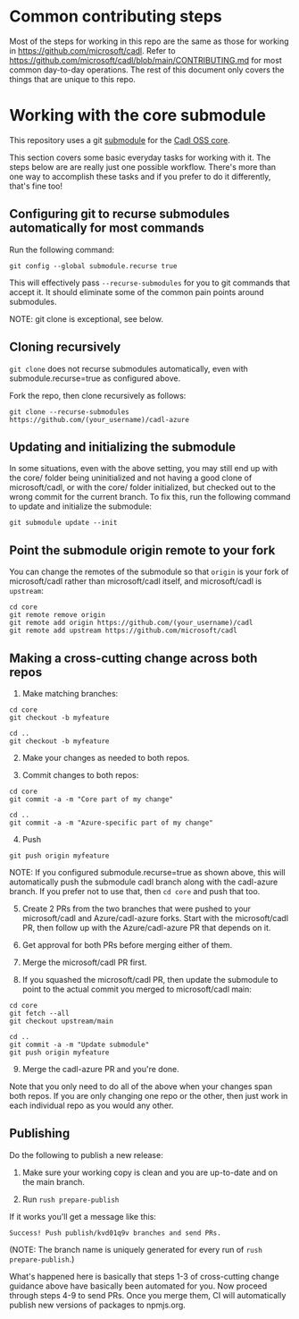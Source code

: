 # Common contributing steps

Most of the steps for working in this repo are the same as those for working
in https://github.com/microsoft/cadl. Refer to
https://github.com/microsoft/cadl/blob/main/CONTRIBUTING.md for most common
day-to-day operations. The rest of this document only covers the things that
are unique to this repo.

# Working with the core submodule

This repository uses a git
[submodule](https://git-scm.com/book/en/v2/Git-Tools-Submodules) for the
[Cadl OSS core](https://github.com/microsoft/cadl).

This section covers some basic everyday tasks for working with it. The steps
below are are really just one possible workflow. There's more than one way
to accomplish these tasks and if you prefer to do it differently, that's
fine too!

## Configuring git to recurse submodules automatically for most commands

Run the following command:

```
git config --global submodule.recurse true
```

This will effectively pass `--recurse-submodules` for you to git commands
that accept it. It should eliminate some of the common pain points around
submodules.

NOTE: git clone is exceptional, see below.

## Cloning recursively

`git clone` does not recurse submodules automatically, even with
submodule.recurse=true as configured above.

Fork the repo, then clone recursively as follows:

```
git clone --recurse-submodules https://github.com/(your_username)/cadl-azure
```

## Updating and initializing the submodule

In some situations, even with the above setting, you may still end up with the core/ folder
being uninitialized and not having a good clone of microsoft/cadl, or with the core/ folder
initialized, but checked out to the wrong commit for the current branch. To fix this, run the
following command to update and initialize the submodule:

```
git submodule update --init
```

## Point the submodule origin remote to your fork

You can change the remotes of the submodule so that `origin` is your fork of
microsoft/cadl rather than microsoft/cadl itself, and microsoft/cadl is
`upstream`:

```
cd core
git remote remove origin
git remote add origin https://github.com/(your_username)/cadl
git remote add upstream https://github.com/microsoft/cadl
```

## Making a cross-cutting change across both repos

1. Make matching branches:

```
cd core
git checkout -b myfeature

cd ..
git checkout -b myfeature
```

2. Make your changes as needed to both repos.

3. Commit changes to both repos:

```
cd core
git commit -a -m "Core part of my change"

cd ..
git commit -a -m "Azure-specific part of my change"
```

4. Push

```
git push origin myfeature
```

NOTE: If you configured submodule.recurse=true as shown above, this will
automatically push the submodule cadl branch along with the cadl-azure
branch. If you prefer not to use that, then `cd core` and push that too.

5. Create 2 PRs from the two branches that were pushed to your
   microsoft/cadl and Azure/cadl-azure forks. Start with the microsoft/cadl
   PR, then follow up with the Azure/cadl-azure PR that depends on it.

6. Get approval for both PRs before merging either of them.

7. Merge the microsoft/cadl PR first.

8. If you squashed the microsoft/cadl PR, then update the submodule to point
   to the actual commit you merged to microsoft/cadl main:

```
cd core
git fetch --all
git checkout upstream/main

cd ..
git commit -a -m "Update submodule"
git push origin myfeature
```

9. Merge the cadl-azure PR and you're done.

Note that you only need to do all of the above when your changes span both
repos. If you are only changing one repo or the other, then just work in
each individual repo as you would any other.

## Publishing

Do the following to publish a new release:

1. Make sure your working copy is clean and you are up-to-date and on the
   main branch.

2. Run `rush prepare-publish`

If it works you'll get a message like this:

```
Success! Push publish/kvd01q9v branches and send PRs.
```

(NOTE: The branch name is uniquely generated for every run of `rush prepare-publish`.)

What's happened here is basically that steps 1-3 of cross-cutting change
guidance above have basically been automated for you. Now proceed through
steps 4-9 to send PRs. Once you merge them, CI will automatically publish
new versions of packages to npmjs.org.
